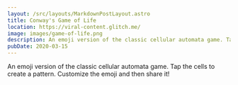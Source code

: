 ```yaml
---
layout: /src/layouts/MarkdownPostLayout.astro
title: Conway's Game of Life
location: https://viral-content.glitch.me/
image: images/game-of-life.png
description: An emoji version of the classic cellular automata game. Tap the cells to create a pattern. Customize the emoji and then share it!
pubDate: 2020-03-15
---
```

An emoji version of the classic cellular automata game. Tap the cells to create a pattern. Customize the emoji and then share it!